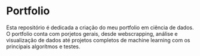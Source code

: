 # Portfolio

Esta repositório é dedicada a criação do meu portfolio em ciência de dados. O portfolio conta com porjetos gerais, desde webscrapping, análise e visualização de dados até projetos completos de machine learning com os principais algorítmos e testes.
